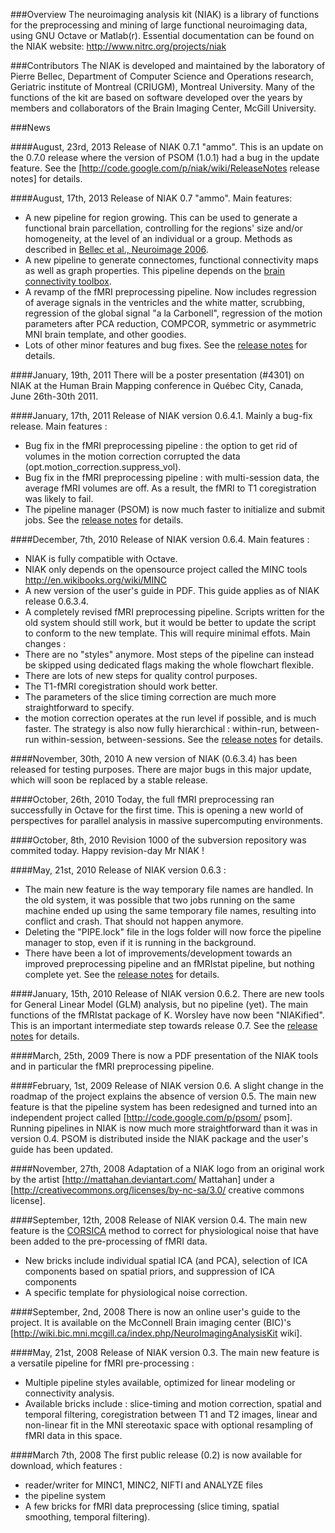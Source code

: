 ###Overview
The neuroimaging analysis kit (NIAK) is a library of functions for the preprocessing and mining of large functional neuroimaging data, using GNU Octave or Matlab(r). Essential documentation can be found on the NIAK website:
http://www.nitrc.org/projects/niak

###Contributors
The NIAK is developed and maintained by the laboratory of Pierre Bellec, Department of Computer Science and Operations research, Geriatric institute of Montreal (CRIUGM), Montreal University. Many of the functions of the kit are based on software developed over the years by members and collaborators of the Brain Imaging Center, McGill University. 

###News

####August, 23rd, 2013
Release of NIAK 0.7.1 "ammo". This is an update on the 0.7.0 release where the version of PSOM (1.0.1) had a bug in the update feature. See the [http://code.google.com/p/niak/wiki/ReleaseNotes release notes] for details.

####August, 17th, 2013
Release of NIAK 0.7 "ammo". Main features:
* A new pipeline for region growing. This can be used to generate a functional brain parcellation, controlling for the regions' size and/or homogeneity, at the level of an individual or a group. Methods as described in [Bellec et al., Neuroimage 2006](http://dx.doi.org/10.1016/j.neuroimage.2005.08.044).
* A new pipeline to generate connectomes, functional connectivity maps as well as graph properties. This pipeline depends on the [brain connectivity toolbox](https://sites.google.com/site/bctnet/).
* A revamp of the fMRI preprocessing pipeline. Now includes regression of average signals in the ventricles and the white matter, scrubbing, regression of the global signal "a la Carbonell", regression of the motion parameters after PCA reduction, COMPCOR, symmetric or asymmetric MNI brain template, and other goodies. 
* Lots of other minor features and bug fixes.
See the [release notes](https://github.com/SIMEXP/psom/wiki/Release-notes) for details.

####January, 19th, 2011
There will be a poster presentation (#4301) on NIAK at the Human Brain Mapping conference in Québec City, Canada, June 26th-30th 2011.

####January, 17th, 2011
Release of NIAK version 0.6.4.1. Mainly a bug-fix release. Main features :
* Bug fix in the fMRI preprocessing pipeline : the option to get rid of volumes in the motion correction corrupted the data (opt.motion_correction.suppress_vol).
* Bug fix in the fMRI preprocessing pipeline : with multi-session data, the average fMRI volumes are off. As a result, the fMRI to T1 coregistration was likely to fail.
* The pipeline manager (PSOM) is now much faster to initialize and submit jobs.
See the [release notes](https://github.com/SIMEXP/psom/wiki/Release-notes) for details.

####December, 7th, 2010
Release of NIAK version 0.6.4. Main features :
* NIAK is fully compatible with Octave.
* NIAK only depends on the opensource project called the MINC tools http://en.wikibooks.org/wiki/MINC
* A new version of the user's guide in PDF. This guide applies as of NIAK release 0.6.3.4. 
* A completely revised fMRI preprocessing pipeline. Scripts written for the old system should still work, but it would be better to update the script to conform to the new template. This will require minimal effots. Main changes : 
* There are no "styles" anymore. Most steps of the pipeline can instead be skipped using dedicated flags making the whole flowchart flexible.
* There are lots of new steps for quality control purposes. 
* The T1-fMRI coregistration should work better. 
* The parameters of the slice timing correction are much more straightforward to specify.
* the motion correction operates at the run level if possible, and is much faster. The strategy is also now fully hierarchical : within-run, between-run within-session, between-sessions.
See the [release notes](https://github.com/SIMEXP/psom/wiki/Release-notes) for details.

####November, 30th, 2010
A new version of NIAK (0.6.3.4) has been released for testing purposes. There are major bugs in this major update, which will soon be replaced by a stable release.

####October, 26th, 2010
Today, the full fMRI preprocessing ran successfully in Octave for the first time. This is opening a new world of perspectives for parallel analysis in massive supercomputing environments.

####October, 8th, 2010
Revision 1000 of the subversion repository was commited today. Happy revision-day Mr NIAK !

####May, 21st, 2010
Release of NIAK version 0.6.3 :
* The main new feature is the way temporary file names are handled. In the old system, it was possible that two jobs running on the same machine ended up using the same temporary file names, resulting into conflict and crash. That should not happen anymore. 
* Deleting the "PIPE.lock" file in the logs folder will now force the pipeline manager to stop, even if it is running in the background. 
* There have been a lot of improvements/development towards an improved preprocessing pipeline and an fMRIstat pipeline, but nothing complete yet. 
See the [release notes](https://github.com/SIMEXP/psom/wiki/Release-notes) for details.

####January, 15th, 2010
Release of NIAK version 0.6.2. There are new tools for General Linear Model (GLM) analysis, but no pipeline (yet). The main functions of the fMRIstat package of K. Worsley have now been "NIAKified". This is an important intermediate step towards release 0.7. See the [release notes](https://github.com/SIMEXP/psom/wiki/Release-notes) for details.

####March, 25th, 2009
There is now a PDF presentation of the NIAK tools and in particular the fMRI preprocessing pipeline.

####February, 1st, 2009
Release of NIAK version 0.6. A slight change in the roadmap of the project explains the absence of version 0.5. The main new feature is that the pipeline system has been redesigned and turned into an independent project called [http://code.google.com/p/psom/ psom]. Running pipelines in NIAK is now much more straightforward than it was in version 0.4. PSOM is distributed inside the NIAK package and the user's guide has been updated.

####November, 27th, 2008
Adaptation of a NIAK logo from an original work by the artist [http://mattahan.deviantart.com/ Mattahan] under a [http://creativecommons.org/licenses/by-nc-sa/3.0/ creative commons license].

####September, 12th, 2008
Release of NIAK version 0.4. The main new feature is the [CORSICA](http://dx.doi.org/10.1016/j.mri.2006.09.042) method to correct for physiological noise that have been added to the pre-processing of fMRI data.
* New bricks include individual spatial ICA (and PCA), selection of ICA components based on spatial priors, and suppression of ICA components
* A specific template for physiological noise correction.

####September, 2nd, 2008
There is now an online user's guide to the project. It is available on the McConnell Brain imaging center (BIC)'s [http://wiki.bic.mni.mcgill.ca/index.php/NeuroImagingAnalysisKit wiki].

####May, 21st, 2008
Release of NIAK version 0.3. The main new feature is a versatile pipeline for fMRI pre-processing :
* Multiple pipeline styles available, optimized for linear modeling or connectivity analysis.
* Available bricks include : slice-timing and motion correction, spatial and temporal filtering, coregistration between T1 and T2 images, linear and non-linear fit in the MNI stereotaxic space with optional resampling of fMRI data in this space.

####March 7th, 2008
The first public release (0.2) is now available for download, which features :
* reader/writer for MINC1, MINC2, NIFTI and ANALYZE files
* the pipeline system 
* A few bricks for fMRI data preprocessing (slice timing, spatial smoothing, temporal filtering). 

